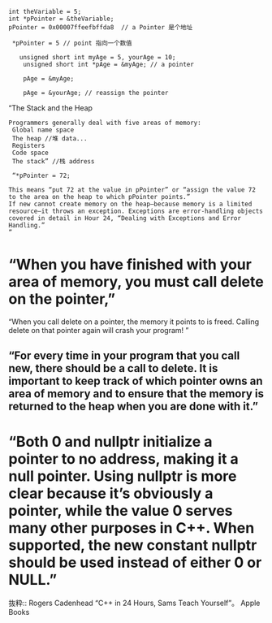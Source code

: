 ```
int theVariable = 5;
int *pPointer = &theVariable;
pPointer = 0x00007ffeefbffda8  // a Pointer 是个地址

 *pPointer = 5 // point 指向一个数值
 
   unsigned short int myAge = 5, yourAge = 10;
    unsigned short int *pAge = &myAge; // a pointer
    
    pAge = &myAge; 

    pAge = &yourAge; // reassign the pointer

```


“The Stack and the Heap
```
Programmers generally deal with five areas of memory:
 Global name space
 The heap //堆 data...
 Registers
 Code space
 The stack” //栈 address
 
 “*pPointer = 72;

This means “put 72 at the value in pPointer” or “assign the value 72 to the area on the heap to which pPointer points.”
If new cannot create memory on the heap—because memory is a limited resource—it throws an exception. Exceptions are error-handling objects covered in detail in Hour 24, “Dealing with Exceptions and Error Handling.”
”

```
# “When you have finished with your area of memory, you must call delete on the pointer,”

“When you call delete on a pointer, the memory it points to is freed. Calling delete on that pointer again will crash your program! ”

## “For every time in your program that you call new, there should be a call to delete. It is important to keep track of which pointer owns an area of memory and to ensure that the memory is returned to the heap when you are done with it.”

# “Both 0 and nullptr initialize a pointer to no address, making it a null pointer. Using nullptr is more clear because it’s obviously a pointer, while the value 0 serves many other purposes in C++. When supported, the new constant nullptr should be used instead of either 0 or NULL.”

抜粋:: Rogers Cadenhead  “C++ in 24 Hours, Sams Teach Yourself”。 Apple Books  
